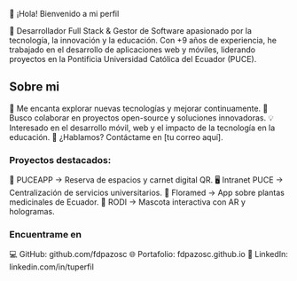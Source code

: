 👋 ¡Hola! Bienvenido a mi perfil

🚀 Desarrollador Full Stack & Gestor de Software apasionado por la tecnología, la innovación y la educación. Con +9 años de experiencia, he trabajado en el desarrollo de aplicaciones web y móviles, liderando proyectos en la Pontificia Universidad Católica del Ecuador (PUCE).

## Sobre mi
🔹 Me encanta explorar nuevas tecnologías y mejorar continuamente.
🤝 Busco colaborar en proyectos open-source y soluciones innovadoras.
💡 Interesado en el desarrollo móvil, web y el impacto de la tecnología en la educación.
📩 ¿Hablamos? Contáctame en [tu correo aquí].

### Proyectos destacados:
📱 PUCEAPP → Reserva de espacios y carnet digital QR.
🖥️ Intranet PUCE → Centralización de servicios universitarios.
🌿 Floramed → App sobre plantas medicinales de Ecuador.
🤖 RODI → Mascota interactiva con AR y hologramas.

### Encuentrame en
💻 GitHub: github.com/fdpazosc
🌐 Portafolio: fdpazosc.github.io
🔗 LinkedIn: linkedin.com/in/tuperfil

